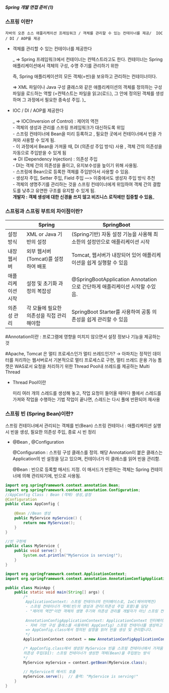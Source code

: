 ##### Spring 개발 면접 준비 (1)
### 스프링 이란?

`자바의 오픈 소스 애플리케이션 프레임워크 / 객체를 관리할 수 있는 컨테이너를 제공/  IOC / DI / AOP를 제공`

- 객체를 관리할 수 있는 컨테이너를 제공한다
    
   _ ⇒ Spring 프레임워크에서 컨테이너는 컨텍스트라고도 한다. 
    컨테이너는 Spring 애플리케이션에서 객체의 구성, 수명 주기를 관리하기 위한 
    
    즉, Spring 애플리케이션의 모든 객체(=빈)을 보유하고 관리하는 컨테이너이다.
    
    ⇒ XML 파일이나 Java 구성 클래스와 같은 애플리케이션의 객체를 정의하는 구성 파일을 로드하는 역할 
    (=컨텍스트는 파일을 읽고(로드), 그 안에 정의된 객체를 생성하며 그 과정에서 필요한 종속성 주입. )_
    
- IOC / DI / AOP를 제공한다
    
  _  ⇒ IOC(Inversion of Control) : 제어의 역전<br>
        - 객체의 생성과 관리를 스프링 프레임워크가 대신하도록 위임<br>
        - 스프링 컨테이너에 Bean을 미리 등록하고 , 필요한 곳에서 컨테이너에서 빈을 가져와 사용할 수 있게 됨. <br>
        - 이 과정에서 Bean을 가져올 때, DI (의존성 주입 방식) 사용 , 객체 간의 의존성을 자동으로 주입받을 수 있게 됨 <br>
    ⇒ DI (Dependency Injection) : 의존성 주입 <br>
        - DI는 객체 간의 의존성을 줄이고, 유지보수성을 높이기 위해 사용됨. <br>
        - 스프링에 Bean으로 등록한 객체를 주입받아서 사용할 수 있음. <br>
        - 생성자 주입, Setter 주입, Field 주입 —> 이중에서도 생성자 주입 방식 추천<br>
        - 객체의 생명주기를 관리하는 것을 스프링 컨테이너에게 위임하여 객체 간의 결합도를 낮추고 유연한 구조를 유지할 수 있게 됨.<br>
    **개발자 : 객체 생성에 대한 신경을 쓰지 않고 비즈니스 로직에만 집중할 수 있음**_
    

### 스프링과 스프링 부트의 차이점이란?

|  | Spring | SpringBoot |
| --- | --- | --- |
| 설정 방식  | XML or Java 기반의 설정 | (Spring기반) 자동 설정 기능을 사용해 최소한의 설정만으로 애플리케이션 시작 |
| 내장 웹서버 | 외부 웹서버 (Tomcat)를 설정하여 배포 | Tomcat, 웹서버가 내장되어 있어 애플리케이션을 쉽게 실행할 수 있음 |
| 애플리케이션 시작 | 설정 및 초기화 과정의 복잡성 | @SpringBootApplication Annotation으로 간단하게 애플리케이션 시작할 수있음.  |
| 의존성 관리 | 각 모듈에 필요한 의존성을 직접 관리해야함 | SpringBoot Starter를 사용하여 공통 의존성을 쉽게 관리할 수 있음 |

#Annotation이란 : 프로그램에 영향을 미치지 않으면서 설정 정보나 기능을 제공하는것 

#Apache, Tomcat 은 멀티 프로세스인가 멀티 쓰레드인가? 
   → 아파치는 정적인 데이터를 처리하는 웹서버로서 기본적으로 멀티 프로세스로 구현, 멀티 쓰레드 운용 가능
      톰캣은 WAS로서 요청을 처리하기 위한 Thread Pool내 쓰레드를 제공하는 Multi Thread

- Thread Pool이란
    
    미리 여러 개의 스레드를 생성해 놓고, 작업 요청이 들어올 때마다 풀에서 스레드를 가져와 작업을 수행하는 기법
    작업이 끝나면, 스레드는 다시 풀에 반환되어 재사용
    

### 스프링 빈 (Spring Bean)이란?

스프링 컨테이너에서 관리되는 객체를 빈(Bean)
스프링 컨테이너 : 애플리케이션 실행 시 빈을 생성, 필요한 의존성 주입, 종료 시 빈 정리

- @Bean , @Configuration
    
    @Configuration : 스프링 구성 클래스를 정의. 해당 Annotation이 붙은 클래스는 Application의 빈 설정을 담고 있으며, 컨테이너가 이 클래스를 읽어 빈을 관리함. 
    
    @Bean : 빈으로 등록할 매서드 지정. 이 매서드가 반환하는 객체는 Spring 컨테이너에 의해 관리되기에, 빈으로 사용됨. 
    

```java
import org.springframework.context.annotation.Bean;
import org.springframework.context.annotation.Configuration;
//AppConfig Class : Bean (객체) 생성,설정
@Configuration 
public class AppConfig {
    
    @Bean //Bean 생성
    public MyService myService() {
        return new MyService();
    }
}
```

```java
//빈 구현체
public class MyService {
    public void serve() {
        System.out.println("MyService is serving!");
    }
}
```

```java
import org.springframework.context.ApplicationContext;
import org.springframework.context.annotation.AnnotationConfigApplicationContext;

public class MainApp {
    public static void main(String[] args) {
        /* 
         ApplicationContext: 스프링 컨테이너의 인터페이스로, IoC(제어의역전)
         - 스프링 컨테이너가 객체(빈)의 생성과 관리(의존성 주입 포함)를 담당 
         - "제어의 역전"이란 객체의 생명 주기와 의존성 관리를 개발자가 아닌 스프링 컨테이너가 맡는 것을 의미
         
         AnnotationConfigApplicationContext: ApplicationContext 인터페이스의 구현체로,
         - 자바 기반 구성 클래스를 사용하여( AppConfig) 스프링 컨테이너를 생성하고 빈을 관리.
         => AppConfig.class에서 정의된 설정을 읽어 빈을 생성 및 관리합니다.
         */
        ApplicationContext context = new AnnotationConfigApplicationContext(AppConfig.class);

        /* AppConfig.class에서 생성된 MyService 빈을 스프링 컨테이너에서 가져옴
        의존성 주입(DI): 스프링 컨테이너가 생성한 객체(Bean)을 주입받는 방식
        */
        MyService myService = context.getBean(MyService.class);
        
        // MyService의 메서드 호출
        myService.serve();  // 출력: "MyService is serving!"
    }
}
```